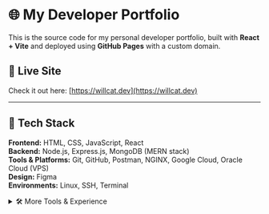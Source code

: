 # 🌐 My Developer Portfolio

This is the source code for my personal developer portfolio, built with **React + Vite** and deployed using **GitHub Pages** with a custom domain.

## 🚀 Live Site

Check it out here: [https://willcat.dev](https://willcat.dev)

---

## 🧰 Tech Stack

**Frontend:** HTML, CSS, JavaScript, React  
**Backend:** Node.js, Express.js, MongoDB (MERN stack)  
**Tools & Platforms:** Git, GitHub, Postman, NGINX, Google Cloud, Oracle Cloud (VPS)  
**Design:** Figma  
**Environments:** Linux, SSH, Terminal

<details>
<summary>🛠️ More Tools & Experience</summary>

- **Homelab setup:** Proxmox, Unraid, Portainer, self-hosted services (e.g., Minecraft servers)
- **3D modeling/printing:** Blender
- **Video editing:** Sony Vegas
- **Design tools:** Figma, GIMP
- **Remote management & networking:** PuTTY, SSH, CLI tools, WireGuard, OpenVPN
- **Knowledge management:** Obsidian
- **Embedded systems & electronics:** Arduino, Raspberry Pi Pico
</details>
